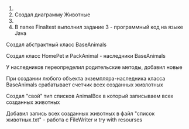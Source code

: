 1.
2. Создал диаграмму Животные
3.
4. В папке Finaltest выполнил задание 3 - программный код на языке Java

Создал абстрактный класс BaseAnimals

Создал класс HomePet и PackAnimal - наследники BaseAnimals

У наследников переопределил родительские методы, добавил новые

При создании любого объекта экземпляра-наследника класса BaseAnimals срабатывает счетчик всех созданных живлотных

Создал "свой" тип списков AnimalBox в который записываем всех созданных животных

Добавил запись всех созданных животных в файл "список животных.txt" - работа с FileWriter и try with resourses

